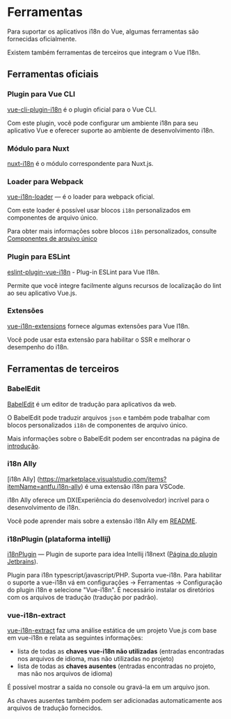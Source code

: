 # Ferramentas

Para suportar os aplicativos i18n do Vue, algumas ferramentas são fornecidas oficialmente.

Existem também ferramentas de terceiros que integram o Vue I18n.

## Ferramentas oficiais

### Plugin para Vue CLI

[vue-cli-plugin-i18n](https://github.com/kazupon/vue-cli-plugin-i18n) é o plugin oficial para o Vue CLI.

Com este plugin, você pode configurar um ambiente i18n para seu aplicativo Vue e oferecer suporte ao ambiente de desenvolvimento i18n.

### Módulo para Nuxt

[nuxt-i18n](https://github.com/nuxt-community/nuxt-i18n/) é o módulo correspondente para Nuxt.js.

### Loader para Webpack

[vue-i18n-loader](https://github.com/kazupon/vue-i18n-loader) — é o loader para webpack oficial.

Com este loader é possível usar blocos `i18n` personalizados em componentes de arquivo único.

Para obter mais informações sobre blocos `i18n` personalizados, consulte [Componentes de arquivo único](./sfc.md)

### Plugin para ESLint

[eslint-plugin-vue-i18n](https://intlify.github.io/eslint-plugin-vue-i18n/) - Plug-in ESLint para Vue I18n.

Permite que você integre facilmente alguns recursos de localização do lint ao seu aplicativo Vue.js.

### Extensões

[vue-i18n-extensions](https://github.com/kazupon/vue-i18n-extensions) fornece algumas extensões para Vue I18n.

Você pode usar esta extensão para habilitar o SSR e melhorar o desempenho do i18n.

## Ferramentas de terceiros

### BabelEdit

[BabelEdit](https://www.codeandweb.com/babeledit) é um editor de tradução para aplicativos da web.

O BabelEdit pode traduzir arquivos `json` e também pode trabalhar com blocos personalizados `i18n` de componentes de arquivo único.

Mais informações sobre o BabelEdit podem ser encontradas na página de [introdução](https://www.codeandweb.com/babeledit/tutorials/how-to-translate-your-vue-app-with-vue-i18n).

### i18n Ally

[i18n Ally] (https://marketplace.visualstudio.com/items?itemName=antfu.i18n-ally) é uma extensão i18n para VSCode.

i18n Ally oferece um DX(Experiência do desenvolvedor) incrível para o desenvolvimento de i18n.

Você pode aprender mais sobre a extensão i18n Ally em [README](https://github.com/antfu/i18n-ally/blob/master/README.md).

### i18nPlugin (plataforma intellij)

[i18nPlugin](https://github.com/nyavro/i18nPlugin) — Plugin de suporte para idea Intellij i18next ([Página do plugin Jetbrains](https://plugins.jetbrains.com/plugin/12981-i18n-support)).

Plugin para i18n typescript/javascript/PHP. Suporta vue-i18n. Para habilitar o suporte a vue-i18n vá em configurações -> Ferramentas -> Configuração do plugin i18n e selecione "Vue-i18n". É necessário instalar os diretórios com os arquivos de tradução (tradução por padrão).

### vue-i18n-extract

[vue-i18n-extract](https://github.com/pixari/vue-i18n-extract) faz uma análise estática de um projeto Vue.js com base em vue-i18n e relata as seguintes informações:

- lista de todas as **chaves vue-i18n não utilizadas** (entradas encontradas nos arquivos de idioma, mas não utilizadas no projeto)
- lista de todas as **chaves ausentes** (entradas encontradas no projeto, mas não nos arquivos de idioma)

É possível mostrar a saída no console ou gravá-la em um arquivo json.

As chaves ausentes também podem ser adicionadas automaticamente aos arquivos de tradução fornecidos.
